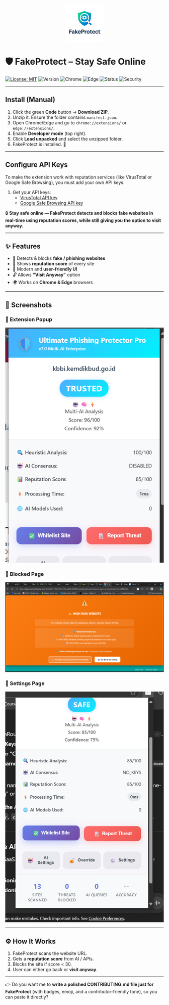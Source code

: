 <p align="center">
  <img src="images/icon.png" alt="FakeProtect Logo" width="120" />
</p>

# 🛡️ FakeProtect – Stay Safe Online


[![License: MIT](https://img.shields.io/badge/License-MIT-green.svg)](LICENSE)
![Version](https://img.shields.io/badge/version-1.0-blue.svg)
![Chrome](https://img.shields.io/badge/Browser-Chrome-orange.svg)
![Edge](https://img.shields.io/badge/Browser-Edge-blue.svg)
![Status](https://img.shields.io/badge/Status-Active-success.svg)
![Security](https://img.shields.io/badge/Security-AntiPhishing-red.svg)

---
## Install (Manual)

1. Click the green **Code** button → **Download ZIP**.
2. Unzip it. Ensure the folder contains `manifest.json`.
3. Open Chrome/Edge and go to `chrome://extensions/` or `edge://extensions/`.
4. Enable **Developer mode** (top right).
5. Click **Load unpacked** and select the unzipped folder.
6. FakeProtect is installed. 🎯

---

## Configure API Keys

To make the extension work with reputation services (like VirusTotal or Google Safe Browsing), you must add your own API keys.

1. Get your API keys:
   - [VirusTotal API key](https://developers.virustotal.com/reference/overview)  
   - [Google Safe Browsing API key](https://developers.google.com/safe-browsing/v4/get-started)



🔒 **Stay safe online — FakeProtect detects and blocks fake websites in real-time using reputation scores, while still giving you the option to visit anyway.**

---

## ✨ Features
- 🚫 Detects & blocks **fake / phishing websites**  
- 🔔 Shows **reputation score** of every site  
- 🎨 Modern and **user-friendly UI**  
- 🔓 Allows **"Visit Anyway"** option  
- 🌍 Works on **Chrome & Edge** browsers  

---

## 📸 Screenshots

### 🔹 Extension Popup
![Popup Screenshot](images/popup.png)

### 🔹 Blocked Page
![Blocked Page Screenshot](images/blocked.png)

### 🔹 Settings Page
![Settings Page Screenshot](images/settings.png)

---

## ⚙️ How It Works
1. FakeProtect scans the website URL.  
2. Gets a **reputation score** from AI / APIs.  
3. Blocks the site if score < 30.  
4. User can either go back or **visit anyway**.  


---

👉 Do you want me to **write a polished CONTRIBUTING.md file just for FakeProtect** (with badges, emoji, and a contributor-friendly tone), so you can paste it directly?
